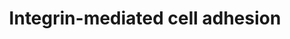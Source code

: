 ---
annotations:
- type: Pathway Ontology
  value: integrin mediated signaling pathway
authors:
- MaintBot
- Thomas
- Ddigles
description: 'Integrins are receptors that mediate attachment between a cell and the
  tissues surrounding it, which may be other cells or the extracellular matrix (ECM).
  They also play a role in cell signaling and thereby define cellular shape, mobility,
  and regulate the cell cycle.  Source: [[wikipedia:Integrins|Wikipedia]]'
last-edited: 2013-10-17
organisms:
- Canis familiaris
redirect_from:
- /index.php/Pathway:WP1185
- /instance/WP1185
schema-jsonld:
- '@context': https://schema.org/
  '@id': https://wikipathways.github.io/pathways/WP1185.html
  '@type': Dataset
  creator:
    '@type': Organization
    name: WikiPathways
  description: 'Integrins are receptors that mediate attachment between a cell and
    the tissues surrounding it, which may be other cells or the extracellular matrix
    (ECM). They also play a role in cell signaling and thereby define cellular shape,
    mobility, and regulate the cell cycle.  Source: [[wikipedia:Integrins|Wikipedia]]'
  keywords:
  - ITGA2
  - MAP2K3
  - ITGB8
  - ITGA2B
  - CRK
  - TNS1
  - ZYX
  - ACTN
  - AKT3
  - SOS1
  - CAPN5
  - GIT2
  - MAP2K1
  - LOC476352
  - FYN
  - PDPK1
  - PAK6
  - CAPN9
  - ITGA7
  - ITGB7
  - ITGB3
  - ITGB6
  - MYO-P
  - ITGB5
  - RAC3
  - PXN
  - RAP1A
  - PTK2
  - RAC2
  - CAPN6
  - ITGAD
  - ITGB2
  - ITGA1
  - VAV2
  - PAK1
  - ITGAX
  - MAPK10
  - CAPN1
  - PI5K
  - CAPN11
  - ITGAL
  - PAK2
  - BRAF
  - ITGA3
  - CAV2
  - ITGB1
  - ITGAE
  - ITGA5
  - ITGA10
  - CAPN10
  - RAF1
  - ITGA11
  - VCL
  - CDC42
  - VASP
  - RAP1B
  - SHC1
  - CAV1
  - MAPK4
  - PAK3
  - CAPN7
  - DOCK1
  - GRB2
  - PAK4
  - HRAS
  - ITGB4
  - MYO
  - CSK
  - ARAF
  - ITGA9
  - SEPP1
  - AKT1
  - PIK3R2
  - RHO
  - ITGAM
  - MAP2K5
  - ILK
  - RAPGEF1
  - VAV3
  - CAV3
  - MAPK7
  - BCAR1
  - CAPN3
  - RAC1
  - CAPNS1
  - MAP2K2
  - ITGA4
  - MAPK1
  - MAPK12
  - ROCK2
  - ITGA6
  - ARHGEF7
  - ROCK1
  - MAP2K6
  - AKT2
  - MAPK6
  - SRC
  - ITGAV
  - CAPN2
  - p110
  - SORBS1
  - ITGA8
  - MYLK2
  - TLN1
  license: CC0
  name: Integrin-mediated cell adhesion
seo: CreativeWork
title: Integrin-mediated cell adhesion
wpid: WP1185
---
